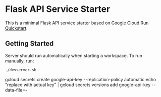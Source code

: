 # Flask API Service Starter

This is a minimal Flask API service starter based on [Google Cloud Run Quickstart](https://cloud.google.com/run/docs/quickstarts/build-and-deploy/deploy-python-service).

## Getting Started

Server should run automatically when starting a workspace. To run manually, run:
```sh
./devserver.sh
```
gcloud secrets create google-api-key --replication-policy automatic
echo "replace with actual key" | gcloud secrets versions add google-api-key --data-file=-